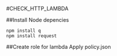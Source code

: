 #CHECK_HTTP_LAMBDA

##Install Node depencies

```
npm install q
npm install request
```

##Create role for lambda
Apply policy.json
